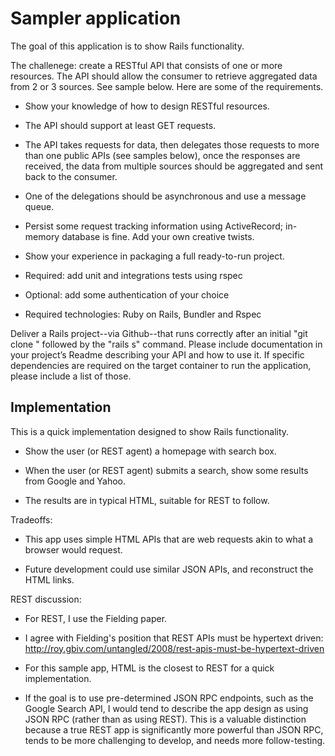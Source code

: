 # Sampler application


The goal of this application is to show Rails functionality.

The challenege: create a RESTful API that consists of one or more resources. The API should allow the consumer to
retrieve aggregated data from 2 or 3 sources. See sample below. Here are some of the requirements.

  * Show your knowledge of how to design RESTful resources.

  * The API should support at least GET requests.

  * The API takes requests for data, then delegates those requests to more than one public APIs
    (see samples below), once the responses are received, the data from multiple sources should be
    aggregated and sent back to the consumer.

  * One of the delegations should be asynchronous and use a message queue.

  * Persist some request tracking information using ActiveRecord; in-memory database is fine.
    Add your own creative twists.

  * Show your experience in packaging a full ready-to-run project.

  * Required: add unit and integrations tests using rspec

  * Optional: add some authentication of your choice

  * Required technologies: Ruby on Rails, Bundler and Rspec

Deliver a Rails project--via Github--that runs correctly after an initial "git clone <url>"
followed by the "rails s" command. Please include documentation in your project’s Readme describing
your API and how to use it. If specific dependencies are required on the target container to run the
application, please include a list of those.


## Implementation


This is a quick implementation designed to show Rails functionality.

  * Show the user (or REST agent) a homepage with search box.

  * When the user (or REST agent) submits a search, show some results from Google and Yahoo.

  * The results are in typical HTML, suitable for REST to follow.


Tradeoffs:

  * This app uses simple HTML APIs that are web requests akin to what a browser would request.

  * Future development could use similar JSON APIs, and reconstruct the HTML links.


REST discussion:

  * For REST, I use the Fielding paper.

  * I agree with Fielding's position that REST APIs must be hypertext driven:
    http://roy.gbiv.com/untangled/2008/rest-apis-must-be-hypertext-driven

  * For this sample app, HTML is the closest to REST for a quick implementation.

  * If the goal is to use pre-determined JSON RPC endpoints, such as the Google Search API,
    I would tend to describe the app design as using JSON RPC (rather than as using REST).
    This is a valuable distinction because a true REST app is significantly more powerful
    than JSON RPC, tends to be more challenging to develop, and needs more follow-testing.
